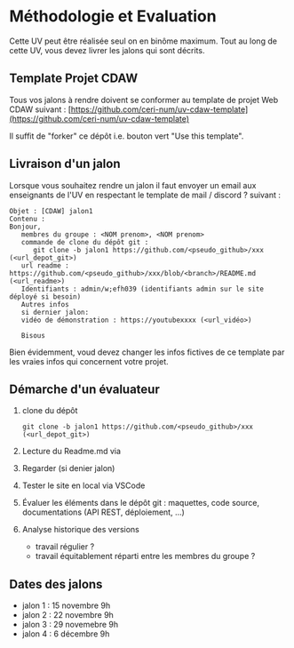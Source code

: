 # Méthodologie et Evaluation

Cette UV peut être réalisée seul on en binôme maximum. Tout au long de cette UV, vous devez livrer les jalons qui sont décrits.

## Template Projet CDAW

Tous vos jalons à rendre doivent se conformer au template de projet Web CDAW suivant : [https://github.com/ceri-num/uv-cdaw-template](https://github.com/ceri-num/uv-cdaw-template)

Il suffit de "forker" ce dépôt i.e. bouton vert "Use this template".

## Livraison d'un jalon

Lorsque vous souhaitez rendre un jalon il faut envoyer un email aux enseignants de l'UV en respectant le template de mail / discord ? suivant :

```text
Objet : [CDAW] jalon1
Contenu :
Bonjour,
   membres du groupe : <NOM prenom>, <NOM prenom>
   commande de clone du dépôt git :
      git clone -b jalon1 https://github.com/<pseudo_github>/xxx (<url_depot_git>)
   url readme : https://github.com/<pseudo_github>/xxx/blob/<branch>/README.md (<url_readme>)
   Identifiants : admin/w;efh039 (identifiants admin sur le site déployé si besoin)
   Autres infos
   si dernier jalon:
   vidéo de démonstration : https://youtubexxxx (<url_vidéo>)

   Bisous
```

Bien évidemment, voud devez changer les infos fictives de ce template par les vraies infos qui concernent votre projet.

## Démarche d'un évaluateur

1. clone du dépôt

   ```text
   git clone -b jalon1 https://github.com/<pseudo_github>/xxx (<url_depot_git>)
   ```

2. Lecture du Readme.md via
3. Regarder  \(si denier jalon\)
4. Tester le site en local via VSCode
5. Évaluer les éléments dans le dépôt git : maquettes, code source, documentations \(API REST, déploiement, ...\)
6. Analyse historique des versions
   * travail régulier ?
   * travail équitablement réparti entre les membres du groupe ?

## Dates des jalons

- jalon 1 : 15 novembre 9h
- jalon 2 : 22 novembre 9h
- jalon 3 : 29 novemebre 9h
- jalon 4 : 6 décembre 9h
